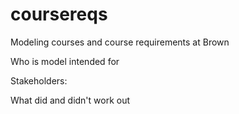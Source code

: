 # coursereqs

Modeling courses and course requirements at Brown

Who is model intended for

Stakeholders:

What did and didn't work out
